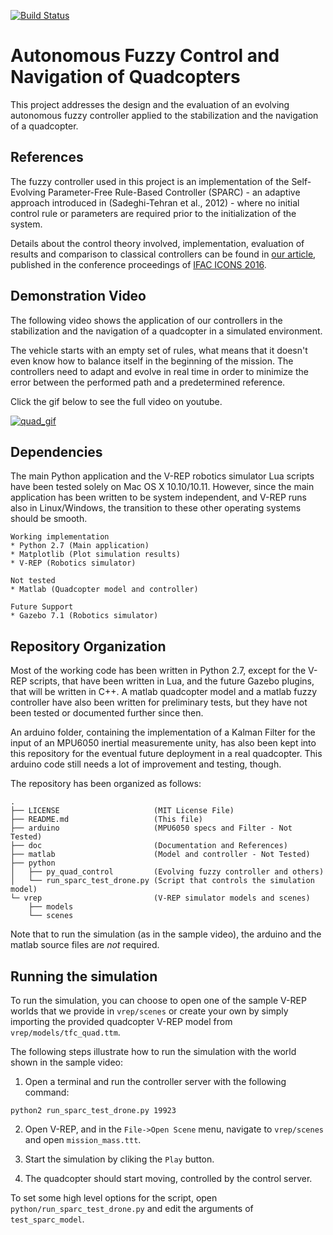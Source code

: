 [![Build Status](https://travis-ci.org/guiccbr/autonomous-fuzzy-quadcopter.svg?branch=master)](https://travis-ci.org/guiccbr/autonomous-fuzzy-quadcopter)

# Autonomous Fuzzy Control and Navigation of Quadcopters #

This project addresses the design and the evaluation of an evolving autonomous
fuzzy controller applied to the stabilization and the navigation of a
quadcopter.

## References ##

The fuzzy controller used in this project is an implementation of the
Self-Evolving Parameter-Free Rule-Based Controller (SPARC) - an adaptive
approach introduced in (Sadeghi-Tehran et al., 2012) - where no initial control
rule or parameters are required prior to the initialization of the system.

Details about the control theory involved, implementation, evaluation of
results and comparison to classical controllers can be found in [our article](
http://www.sciencedirect.com/science/article/pii/S2405896316302889), published
in the conference proceedings of [IFAC ICONS
2016](http://icons2016.univ-reims.fr/).

## Demonstration Video ##

The following video shows the application of our controllers in the
stabilization and the navigation of a quadcopter in a simulated environment.

The vehicle starts with an empty set of rules, what means that it doesn't even
know how to balance itself in the beginning of the mission. The controllers
need to adapt and evolve in real time in order to minimize the error between
the performed path and a predetermined reference.

Click the gif below to see the full video on youtube.

[![quad_gif](https://cloud.githubusercontent.com/assets/10624503/20035289/172f9ac8-a3c5-11e6-82ac-632131724891.gif)](https://www.youtube.com/watch?v=rIEcj6SDO7k)

## Dependencies ##

The main Python application and the V-REP robotics simulator Lua scripts have
been tested solely on Mac OS X 10.10/10.11. However, since the main application
has been written to be system independent, and V-REP runs also in
Linux/Windows, the transition to these other operating systems should be
smooth. 

    Working implementation 
    * Python 2.7 (Main application)
    * Matplotlib (Plot simulation results) 
    * V-REP (Robotics simulator)

    Not tested
    * Matlab (Quadcopter model and controller)

    Future Support
    * Gazebo 7.1 (Robotics simulator)

## Repository Organization ##

Most of the working code has been written in Python 2.7, except for the V-REP
scripts, that have been written in Lua, and the future Gazebo plugins, that
will be written in C++. A matlab quadcopter model and a matlab fuzzy controller
have also been written for preliminary tests, but they have not been tested or
documented further since then.

An arduino folder, containing the implementation of a Kalman Filter for the
input of an MPU6050 inertial measuremente unity, has also been kept into this
repository for the eventual future deployment in a real quadcopter. This
arduino code still needs a lot of improvement and testing, though.

The repository has been organized as follows:

    .
    ├── LICENSE                     (MIT License File)
    ├── README.md                   (This file)
    ├── arduino                     (MPU6050 specs and Filter - Not Tested)
    ├── doc                         (Documentation and References)
    ├── matlab                      (Model and controller - Not Tested)
    ├── python                           
    │   ├── py_quad_control         (Evolving fuzzy controller and others)
    │   └── run_sparc_test_drone.py (Script that controls the simulation model)
    └─ vrep                         (V-REP simulator models and scenes)
        ├── models
        └── scenes

Note that to run the simulation (as in the sample video), the arduino and the
matlab source files are *not* required. 

## Running the simulation ##

To run the simulation, you can choose to open one of the sample V-REP worlds
that we provide in `vrep/scenes` or create your own by simply importing the
provided quadcopter V-REP model from `vrep/models/tfc_quad.ttm`.

The following steps illustrate how to run the simulation with the world shown
in the sample video:

1. Open a terminal and run the controller server with the following command:

``` python2 run_sparc_test_drone.py 19923 ```

2. Open V-REP, and in the `File->Open Scene` menu, navigate to `vrep/scenes`
and open `mission_mass.ttt`.

3. Start the simulation by cliking the `Play` button.

4. The quadcopter should start moving, controlled by the control server.

To set some high level options for the script, open
`python/run_sparc_test_drone.py` and edit the arguments of `test_sparc_model`.

